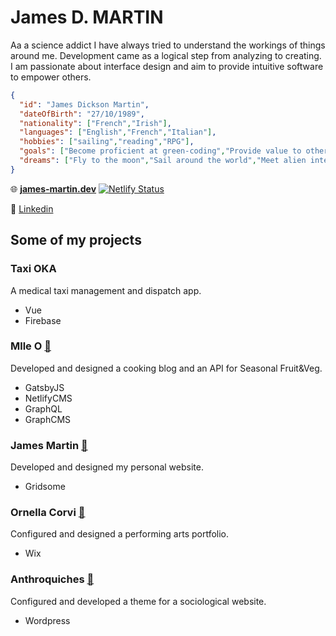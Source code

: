 # James D. MARTIN

Aa a science addict I have always tried to understand the workings of things around me. Development came as a logical step from analyzing to creating. I am passionate about interface design and aim to provide intuitive software to empower others.

```JSON
{
  "id": "James Dickson Martin",
  "dateOfBirth": "27/10/1989",
  "nationality": ["French","Irish"],
  "languages": ["English","French","Italian"],
  "hobbies": ["sailing","reading","RPG"],
  "goals": ["Become proficient at green-coding","Provide value to others","Found a happy family"],
  "dreams": ["Fly to the moon","Sail around the world","Meet alien intelligence (preferably pacific)"],
}
```

:globe_with_meridians: __[james-martin.dev](https://james-martin.dev)__ [![Netlify Status](https://api.netlify.com/api/v1/badges/7a62fd9e-69c8-4d91-a0f1-e743485e0b85/deploy-status)](https://app.netlify.com/sites/dorkside-web/deploys)

:link: [Linkedin](https://www.linkedin.com/in/dorkside/)

## Some of my projects

### Taxi OKA

A medical taxi management and dispatch app.
- Vue
- Firebase

### Mlle O [:link:](https://mlle-o.fr)

Developed and designed a cooking blog and an API for Seasonal Fruit&Veg.
- GatsbyJS
- NetlifyCMS
- GraphQL
- GraphCMS

### James Martin [:link:](https://james-martin.dev)

Developed and designed my personal website.
- Gridsome

### Ornella Corvi [:link:](https://ornella-corvi.com)

Configured and designed a performing arts portfolio.
- Wix

### Anthroquiches [:link:](https://anthroquiches.fr/)

Configured and developed a theme for a sociological website.
- Wordpress
